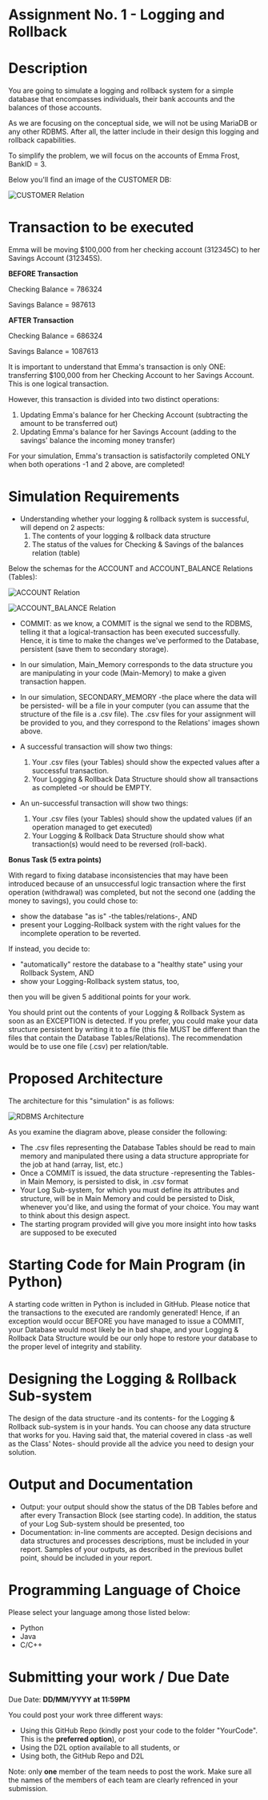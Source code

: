 # **Assignment No. 1 - Logging and Rollback**

# **Description**
You are going to simulate a logging and rollback system for a simple database that encompasses individuals, their bank accounts and the balances of those accounts.

As we are focusing on the conceptual side, we will not be using MariaDB or any other RDBMS. After all, the latter include in their design this logging and rollback capabilities.

To simplify the problem, we will focus on the accounts of Emma Frost, BankID = 3.

Below you'll find an image of the CUSTOMER DB:

![CUSTOMER Relation](customer.png)

# **Transaction to be executed**
Emma will be moving $100,000 from her checking account (312345C) to her Savings Account (312345S).

**BEFORE Transaction**

Checking Balance = 786324

Savings Balance = 987613

**AFTER Transaction**

Checking Balance = 686324

Savings Balance = 1087613

It is important to understand that Emma's transaction is only ONE: transferring $100,000 from her Checking Account to her Savings Account. This is one logical transaction.

However, this transaction is divided into two distinct  operations:
1. Updating Emma's balance for her Checking Account (subtracting the amount to be transferred out)
2. Updating Emma's balance for her Savings Account (adding to the savings' balance the incoming money transfer)

For your simulation, Emma's transaction is satisfactorily completed ONLY when both operations -1 and 2 above, are completed!

# **Simulation Requirements**
- Understanding whether your logging & rollback system is successful, will depend on 2 aspects:
   1. The contents of your logging & rollback data structure
   2. The status of the values for Checking & Savings of the balances relation (table)

Below the schemas for the ACCOUNT and ACCOUNT_BALANCE Relations (Tables):

![ACCOUNT Relation](account.png)

![ACCOUNT_BALANCE Relation](account_balance.png)

- COMMIT: as we know, a COMMIT is the signal we send to the RDBMS, telling it that a logical-transaction has been executed successfully. Hence, it is time to make the changes we've performed to the Database, persistent (save them to secondary storage).

- In our simulation, Main_Memory corresponds to the data structure you are manipulating in your code (Main-Memory) to make a given transaction happen.

- In our simulation, SECONDARY_MEMORY -the place where the data will be persisted- will be a file in your computer (you can assume that the structure of the file is a .csv file). The .csv files for your assignment will be provided to you, and they correspond to the Relations' images shown above.

- A successful transaction will show two things:
   1. Your .csv files (your Tables) should show the expected values after a successful transaction.
   2. Your Logging & Rollback Data Structure should show all transactions as completed -or should be EMPTY.

- An un-successful transaction will show two things:
   1. Your .csv files (your Tables) should show the updated values (if an operation managed to get executed)
   2. Your Logging & Rollback Data Structure should show what transaction(s) would need to be reversed (roll-back).

**Bonus Task (5 extra points)**

With regard to fixing database inconsistencies that may have been introduced because of an unsuccessful logic transaction where the first operation (withdrawal) was completed, but not the second one (adding the money to savings), you could chose to:
- show the database "as is" -the tables/relations-, AND
- present your Logging-Rollback system with the right values for the incomplete operation to be reverted.

If instead, you decide to:
- "automatically" restore the database to a "healthy state" using your Rollback System, AND
- show your Logging-Rollback system status, too,

then you will be given 5 additional points for your work.


You should print out the contents of your Logging & Rollback System as soon as an EXCEPTION is detected. If you prefer, you could make your data structure persistent by writing it to a file (this file MUST be different than the files that contain the Database Tables/Relations). The recommendation would be to use one file (.csv) per relation/table.

# **Proposed Architecture**
The architecture for this "simulation" is as follows:

![RDBMS Architecture](arch01.png)

As you examine the diagram above, please consider the following:

- The .csv files representing the Database Tables should be read to main memory and manipulated there using a data structure appropriate for the job at hand (array, list, etc.)
- Once a COMMIT is issued, the data structure -representing the Tables- in Main Memory, is persisted to disk, in .csv format
- Your Log Sub-system, for which you must define its attributes and structure, will be in Main Memory and could be persisted to Disk, whenever you'd like, and using the format of your choice. You may want to think about this design aspect.
- The starting program provided will give you more insight into how tasks are supposed to be executed

# **Starting Code for Main Program (in Python)**
A starting code written in Python is included in GitHub. Please notice that the transactions to the executed are randomly generated! Hence, if an exception would occur BEFORE you have managed to issue a COMMIT, your Database would most likely be in bad shape, and your Logging & Rollback Data Structure would be our only hope to restore your database to the proper level of integrity and stability.

# **Designing the Logging & Rollback Sub-system**
The design of the data structure -and its contents- for the Logging & Rollback sub-system is in your hands. You can choose any data structure that works for you. Having said that, the material covered in class -as well as the Class' Notes- should provide all the advice you need to design your solution.

# **Output and Documentation**
- Output: your output should show the status of the DB Tables before and after every Transaction Block (see starting code). In addition, the status of your Log Sub-system should be presented, too
- Documentation: in-line comments are accepted. Design decisions and data structures and processes descriptions, must be included in your report. Samples of your outputs, as described in the previous bullet point, should be included in your report.

# **Programming Language of Choice**
Please select your language among those listed below:
   - Python
   - Java
   - C/C++

# **Submitting your work / Due Date**
Due Date: **DD/MM/YYYY at 11:59PM**

You could post your work three different ways:
- Using this GitHub Repo (kindly post your code to the folder "YourCode". This is the **preferred option**), or
- Using the D2L option available to all students, or
- Using both, the GitHub Repo and D2L

Note: only **one** member of the team needs to post the work. Make sure all the names of the members of each team are clearly refrenced in your submission.
